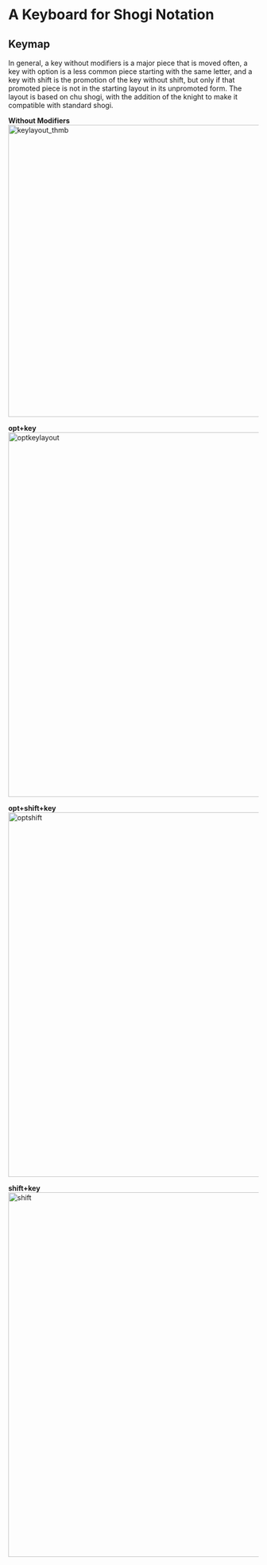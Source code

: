 # A Keyboard for Shogi Notation

## Keymap
In general, a key without modifiers is a major piece that is moved often, a key with option is a less common piece starting with the same letter, and a key with shift is the promotion of the key without shift, but only if that promoted piece is not in the starting layout in its unpromoted form. The layout is based on chu shogi, with the addition of the knight to make it compatible with standard shogi.

**Without Modifiers**
<img width="588" alt="keylayout_thmb" src="https://github.com/user-attachments/assets/84e95140-c1f3-40a9-a1af-4a331f4312fd">


**opt+key**
<img width="734" alt="optkeylayout" src="https://github.com/user-attachments/assets/cfb94708-6531-42d1-9530-4fb8e88f5e96">


**opt+shift+key**
<img width="734" alt="optshift" src="https://github.com/user-attachments/assets/2a5294c2-43b6-4664-b0f1-5c985a9bfe73">


**shift+key**
<img width="734" alt="shift" src="https://github.com/user-attachments/assets/0478a711-c6be-446f-b709-c1dfa1f85cc7">





